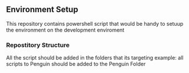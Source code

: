 ## Environment Setup

This repository contains powershell script that would be handy to setuup the environment on the development enviroment

### Repostitory Structure 

All the script should be added in the folders that its targeting example: all scripts to Penguin should be added to the Penguin Folder